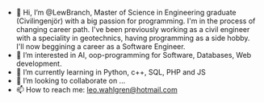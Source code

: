 - 👋 Hi, I’m @LewBranch, Master of Science in Engineering graduate (Civilingenjör) with a big passion for programming. I'm in the process of changing career path. I've been previously working as a civil engineer with a speciality in geotechnics, having programming as a side hobby. I'll now beggining a career as a Software Engineer. 
- 👀 I’m interested in AI, oop-programming for Software, Databases, Web development. 
- 🌱 I’m currently learning in Python, c++, SQL, PHP and JS
- 💞️ I’m looking to collaborate on ...
- 📫 How to reach me: leo.wahlgren@hotmail.com

<!---
LewBranch/LewBranch is a ✨ special ✨ repository because its `README.md` (this file) appears on your GitHub profile.
You can click the Preview link to take a look at your changes.
--->
